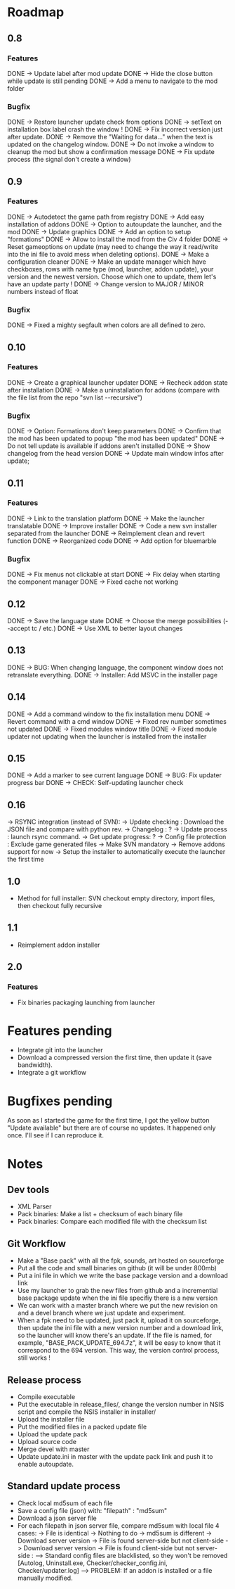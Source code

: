 # Roadmap
## 0.8
### Features

DONE -> Update label after mod update
DONE -> Hide the close button while update is still pending
DONE -> Add a menu to navigate to the mod folder

### Bugfix

DONE -> Restore launcher update check from options
DONE -> setText on installation box label crash the window !
DONE -> Fix incorrect version just after update.
DONE -> Remove the "Waiting for data..." when the text is updated on the changelog window.
DONE -> Do not invoke a window to cleanup the mod but show a confirmation message
DONE -> Fix update process (the signal don't create a window)

## 0.9
### Features

DONE -> Autodetect the game path from registry
DONE -> Add easy installation of addons
DONE -> Option to autoupdate the launcher, and the mod
DONE -> Update graphics
DONE -> Add an option to setup "formations"
DONE -> Allow to install the mod from the Civ 4 folder
DONE -> Reset gameoptions on update (may need to change the way it read/write into the ini file to avoid mess when deleting options).
DONE -> Make a configuration cleaner
DONE -> Make an update manager which have checkboxes, rows with name type (mod, launcher, addon update), your version and the newest version. Choose which one to update, them let's have an update party !
DONE -> Change version to MAJOR / MINOR numbers instead of float

### Bugfix
DONE -> Fixed a mighty segfault when colors are all defined to zero.

## 0.10
### Features
DONE -> Create a graphical launcher updater
DONE -> Recheck addon state after installation
DONE -> Make a uninstallation for addons (compare with the file list from the repo "svn list --recursive")


### Bugfix
DONE -> Option: Formations don't keep parameters
DONE -> Confirm that the mod has been updated to popup "the mod has been updated"
DONE -> Do not tell update is available if addons aren't installed
DONE -> Show changelog from the head version
DONE -> Update main window infos after update;

## 0.11
### Features
DONE -> Link to the translation platform
DONE -> Make the launcher translatable
DONE -> Improve installer
DONE -> Code a new svn installer separated from the launcher
DONE -> Reimplement clean and revert function
DONE -> Reorganized code
DONE -> Add option for bluemarble

### Bugfix
DONE -> Fix menus not clickable at start
DONE -> Fix delay when starting the component manager
DONE -> Fixed cache not working

## 0.12
DONE -> Save the language state
DONE -> Choose the merge possibilities (--accept tc / etc.)
DONE -> Use XML to better layout changes

## 0.13
DONE -> BUG: When changing language, the component window does not retranslate everything.
DONE -> Installer: Add MSVC in the installer page

## 0.14
DONE -> Add a command window to the fix installation menu
DONE -> Revert command with a cmd window
DONE -> Fixed rev number sometimes not updated
DONE -> Fixed modules window title
DONE -> Fixed module updater not updating when the launcher is installed from the installer

## 0.15
DONE -> Add a marker to see current language
DONE -> BUG: Fix updater progress bar
DONE -> CHECK: Self-updating launcher check

## 0.16
-> RSYNC integration (instead of SVN):
    -> Update checking : Download the JSON file and compare with python rev.
    -> Changelog : ?
    -> Update process : launch rsync command.
    -> Get update progress: ?
    -> Config file protection : Exclude game generated files
-> Make SVN mandatory
-> Remove addons support for now
-> Setup the installer to automatically execute the launcher the first time

## 1.0
- Method for full installer: SVN checkout empty directory, import files, then checkout fully recursive

## 1.1
- Reimplement addon installer

## 2.0
### Features

- Fix binaries packaging launching from launcher

# Features pending

- Integrate git into the launcher
- Download a compressed version the first time, then update it (save bandwidth).
- Integrate a git workflow

# Bugfixes pending
As soon as I started the game for the first time, I got the yellow button "Update available" but there are of course no updates. It happened only once. I'll see if I can reproduce it.

# Notes
## Dev tools
- XML Parser
- Pack binaries: Make a list + checksum of each binary file
- Pack binaries: Compare each modified file with the checksum list

## Git Workflow
- Make a "Base pack" with all the fpk, sounds, art hosted on sourceforge
- Put all the code and small binaries on github (it will be under 800mb)
- Put a ini file in which we write the base package version and a download link
- Use my launcher to grab the new files from github and a incremential base package update when the ini file specifiy there is a new version
- We can work with a master branch where we put the new revision on and a devel branch where we just update and experiment.
- When a fpk need to be updated, just pack it, upload it on sourceforge, then update the ini file with a new version number and a download link, so the launcher will know there's an update. If the file is named, for example, "BASE_PACK_UPDATE_694.7z", it will be easy to know that it correspond to the 694 version. This way, the version control process, still works !

## Release process
- Compile executable
- Put the executable in release_files/, change the version number in NSIS script and compile the NSIS installer in installer/
- Upload the installer file
- Put the modified files in a packed update file
- Upload the update pack
- Upload source code
- Merge devel with master
- Update update.ini in master with the update pack link and push it to enable autoupdate.

## Standard update process
- Check local md5sum of each file
- Save a config file (json) with: "filepath" : "md5sum"
- Download a json server file
- For each filepath in json server file, compare md5sum with local file
    4 cases:
    -> File is identical -> Nothing to do
    -> md5sum is different -> Download server version
    -> File is found server-side but not client-side -> Download server version
    -> File is found client-side but not server-side :
        --> Standard config files are blacklisted, so they won't be removed [Autolog, Uninstall.exe, Checker/checker_config.ini, Checker/updater.log]
        --> PROBLEM: If an addon is installed or a file manually modified.
